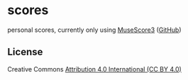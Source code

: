 # scores

personal scores, currently only using [MuseScore3](https://musescore.org/en) ([GitHub](https://github.com/musescore/MuseScore))

## License

Creative Commons [Attribution 4.0 International (CC BY 4.0)](https://creativecommons.org/licenses/by/4.0/)
